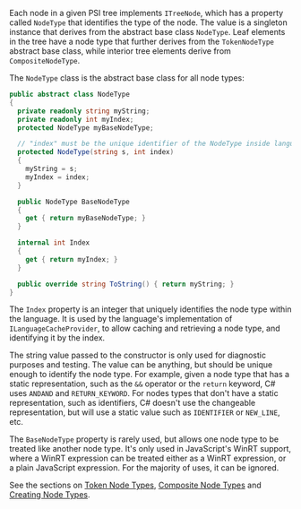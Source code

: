 [//]: # (title: Node Types)

Each node in a given PSI tree implements `ITreeNode`, which has a property called `NodeType` that identifies the type of the node. The value is a singleton instance that derives from the abstract base class `NodeType`. Leaf elements in the tree have a node type that further derives from the `TokenNodeType` abstract base class, while interior tree elements derive from `CompositeNodeType`.

The `NodeType` class is the abstract base class for all node types:

```csharp
public abstract class NodeType
{
  private readonly string myString;
  private readonly int myIndex;
  protected NodeType myBaseNodeType;

  // "index" must be the unique identifier of the NodeType inside language
  protected NodeType(string s, int index)
  {
    myString = s;
    myIndex = index;
  }

  public NodeType BaseNodeType
  {
    get { return myBaseNodeType; }
  }

  internal int Index
  {
    get { return myIndex; }
  }

  public override string ToString() { return myString; }
}
```

The `Index` property is an integer that uniquely identifies the node type within the language. It is used by the language's implementation of `ILanguageCacheProvider`, to allow caching and retrieving a node type, and identifying it by the index.

The string value passed to the constructor is only used for diagnostic purposes and testing. The value can be anything, but should be unique enough to identify the node type. For example, given a node type that has a static representation, such as the `&&` operator or the `return` keyword, C# uses `ANDAND` and `RETURN_KEYWORD`. For nodes types that don't have a static representation, such as identifiers, C# doesn't use the changeable representation, but will use a static value such as `IDENTIFIER` or `NEW_LINE`, etc.

The `BaseNodeType` property is rarely used, but allows one node type to be treated like another node type. It's only used in JavaScript's WinRT support, where a WinRT expression can be treated either as a WinRT expression, or a plain JavaScript expression. For the majority of uses, it can be ignored.

See the sections on [Token Node Types](TokenNodeTypes.md), [Composite Node Types](CompositeNodeTypes.md) and [Creating Node Types](CreatingNodeTypes.md).